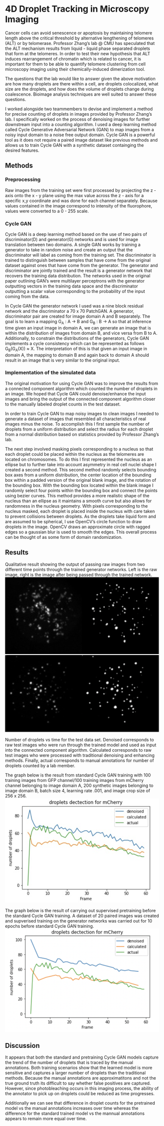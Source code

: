 # 4D Droplet Tracking in Microscopy Imaging
Cancer cells can avoid senescence or apoptosis by maintaining telomere length above the critical threshold by alternative lengthening of telomeres (ALT) or by telomerase. Professor Zhang’s lab @ CMU has speculated that the ALT mechanism results from liquid - liquid phase separated droplets that form at the telomeres. In order to test their new hypothesis that ALT induces rearrangement of chromatin which is related to cancer, it is important for them to be able to quantify telomere clustering from cell microscopy imaging using their chemically-induced dimerization tool. <br>

The questions that the lab would like to answer given the above motivation are how many droplets are there within a cell, are droplets colocalized, what size are the droplets, and how does the volume of droplets change during coalescence. Bioimage analysis techniques are well suited to answer these questions. <br>

I worked alongside two teammembers to devise and implement a method for precise counting of droplets in images provided by Professor Zhang’s lab. I specifically worked on the process of denoising images for further downstream input into a counting algorithm. I used a deep learning method called Cycle Generative Adversarial Network (GAN) to map images from a noisy input domain to a noise free output domain. Cycle GAN is a powerful tool as it does not require a paired image dataset like previous methods and allows us to train Cycle GAN with a synthetic dataset containging the desired features.

## Methods
### Preprocessing 
Raw images from the training set were first processed by projecting the z - axis onto the x - y plane using the max value across the z - axis for a specific x,y coordinate and was done for each channel separately. Because values contained in the image correspond to intensity of the fluorophore, values were converted to a 0 - 255 scale. 

### Cycle GAN
Cycle GAN is a deep learning method based on the use of two pairs of discriminator(D) and generator(G) networks and is used for image translation between two domains. A single GAN works by training a generator to take in random noise and create an output that the discriminator will label as coming from the training set. The discriminator is trained to distinguish between samples that have come from the original dataset against ones that have come from the generator. The generator and discriminator are jointly trained and the result is a generator network that recovers the training data distribution. The networks used in the original paper outlining GAN’s were multilayer perceptrons with the generator outputting vectors in the training data space and the discriminator outputting a scalar value corresponding to the probability of the input coming from the data.

In Cycle GAN the generator network I used was a nine block residual network and the discriminator a 70 x 70 PatchGAN. A generator, discriminator pair are created for image domain A and B separately. The goal is to learn a mapping G<sub>A</sub> : A → B and G<sub>B</sub> : B → A so that at inference time given an input image in domain A, we can generate an image that is within the distribution of images from domain B, and vice versa from B to A. Additionally, to constrain the distributions of the generators, Cycle GAN implements a cycle consistency which can be represented as follows G<sub>B</sub>(G<sub>A</sub>(X)) ≈ X. The interpretation of this is that given an input image in domain A, the mapping to domain B and again back to domain A should result in an image that is very similar to the original input.
 
### Implementation of the simulated data 	
The original motivation for using Cycle GAN was to improve the results from a connected component algorithm which counted the number of droplets in an image. We hoped that Cycle GAN could denoise/enhance the input images and bring the output of the connected component algorithm closer to the manually labeled droplet counts in the test dataset.

In order to train Cycle GAN to map noisy images to clean images I needed to generate a dataset of images that resembled all characteristics of real images minus the noise. To accomplish this I first sample the number of droplets from a uniform distribution and select the radius for each droplet from a normal distribution based on statistics provided by Professor Zhang’s lab.

The next step involved masking pixels corresponding to a nucleus so that each droplet could be placed within the nucleus as the telomeres are located on chromosomes. To do this I first represented the nucleus as an ellipse but to further take into account asymmetry in real cell nuclei shape I created a second method. This second method randomly selects bounding box axes from a uniform distribution, the center location of the bounding box within a padded version of the original blank image, and the rotation of the bounding box. With the bounding box located within the blank image I randomly select four points within the bounding box and connect the points using bezier curves. This method provides a more realistic shape of the nucleus than an ellipse as it maintains a smooth curve but also allows for randomness in the nucleus geometry. With pixels corresponding to the nucleus masked, each droplet is placed inside the nucleus with care taken to prevent collisions between droplets. As the droplets take liquid form and are assumed to be spherical, I use OpenCV’s circle function to draw droplets in the image. OpenCV draws an approximate circle with ragged edges so a gaussian blur is used to smooth the edges. This overall process can be thought of as some form of domain randomization.


## Results

Qualitative result showing the output of passing raw images from two different time points through the trained generator networks. Left is the raw image, right is the image after being passed through the trained network. <br>
![alt text](https://github.com/EvanTrop/4D-Droplet-Tracking-in-Microscopy-Imaging/blob/main/Raw_Denoise_0.png)
![alt text](https://github.com/EvanTrop/4D-Droplet-Tracking-in-Microscopy-Imaging/blob/main/Raw_Denoise_1.png)

Number of droplets vs time for the test data set. Denoised corresponds to raw test images who were run through the trained model and used as input into the connected component algorithm. Calculated corresponds to raw test images who were processed with traditional denoising and enhancing methods. Finally, actual corresponds to manual annotations for number of droplets counted by a lab member.

The graph below is the result from standard Cycle GAN training with 100 training images from GFP channel/100 training images from mCherry channel belonging to image domain A, 200 synthetic images belonging to image domain B, batch size 4, learning rate .001, and image crop size of 256 x 256. <br>
![alt text](https://github.com/EvanTrop/4D-Droplet-Tracking-in-Microscopy-Imaging/blob/main/Standard_Training.png)

The graph below is the result of carrying out supervised pretraining before the standard Cycle GAN training. A dataset of 20 paired images was created and supverised training on the generator networks was carried out for 10 epochs before standard Cycle GAN training.<br>
![alt text](https://github.com/EvanTrop/4D-Droplet-Tracking-in-Microscopy-Imaging/blob/main/Supervised_Pretraining.png)

## Discussion
It appears that both the standard and pretraining Cycle GAN models capture the trend of the number of droplets that is traced by the manual annotations. Both training scenarios show that the learned model is more sensitive and captures a larger number of droplets than the traditional methods. Because the manual annotations are approximatitons and not the true ground truth its difficult to say whether false positives are captured. However, since photobleaching occurs in this imaging process, the ability of the annotator to pick up on droplets could be reduced as time progresses. 

Additionally we can see that difference in droplet counts for the pretrained model vs the manual annotations increases over time whereas the difference for the standard trained model vs the mannual annotations appears to remain more equal over time.
